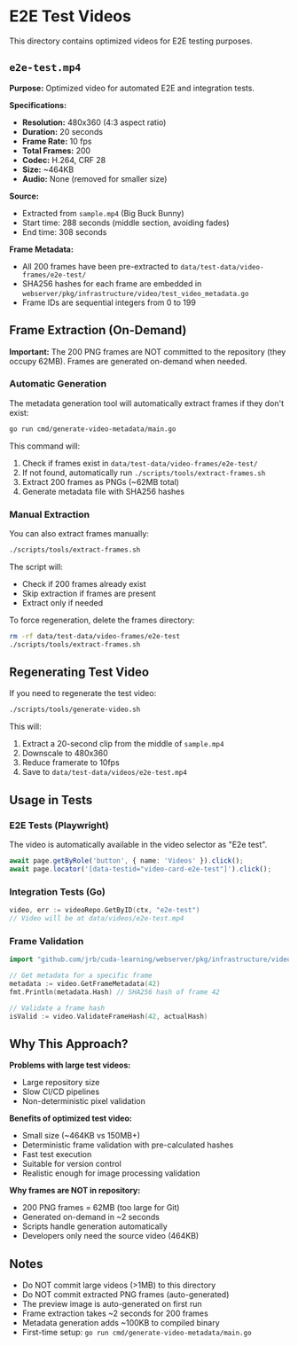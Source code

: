 # E2E Test Videos

This directory contains optimized videos for E2E testing purposes.

## `e2e-test.mp4`

**Purpose:** Optimized video for automated E2E and integration tests.

**Specifications:**
- **Resolution:** 480x360 (4:3 aspect ratio)
- **Duration:** 20 seconds
- **Frame Rate:** 10 fps
- **Total Frames:** 200
- **Codec:** H.264, CRF 28
- **Size:** ~464KB
- **Audio:** None (removed for smaller size)

**Source:**
- Extracted from `sample.mp4` (Big Buck Bunny)
- Start time: 288 seconds (middle section, avoiding fades)
- End time: 308 seconds

**Frame Metadata:**
- All 200 frames have been pre-extracted to `data/test-data/video-frames/e2e-test/`
- SHA256 hashes for each frame are embedded in `webserver/pkg/infrastructure/video/test_video_metadata.go`
- Frame IDs are sequential integers from 0 to 199

## Frame Extraction (On-Demand)

**Important:** The 200 PNG frames are NOT committed to the repository (they occupy 62MB).
Frames are generated on-demand when needed.

### Automatic Generation

The metadata generation tool will automatically extract frames if they don't exist:

```bash
go run cmd/generate-video-metadata/main.go
```

This command will:
1. Check if frames exist in `data/test-data/video-frames/e2e-test/`
2. If not found, automatically run `./scripts/tools/extract-frames.sh`
3. Extract 200 frames as PNGs (~62MB total)
4. Generate metadata file with SHA256 hashes

### Manual Extraction

You can also extract frames manually:

```bash
./scripts/tools/extract-frames.sh
```

The script will:
- Check if 200 frames already exist
- Skip extraction if frames are present
- Extract only if needed

To force regeneration, delete the frames directory:

```bash
rm -rf data/test-data/video-frames/e2e-test
./scripts/tools/extract-frames.sh
```

## Regenerating Test Video

If you need to regenerate the test video:

```bash
./scripts/tools/generate-video.sh
```

This will:
1. Extract a 20-second clip from the middle of `sample.mp4`
2. Downscale to 480x360
3. Reduce framerate to 10fps
4. Save to `data/test-data/videos/e2e-test.mp4`

## Usage in Tests

### E2E Tests (Playwright)
The video is automatically available in the video selector as "E2e test".

```typescript
await page.getByRole('button', { name: 'Videos' }).click();
await page.locator('[data-testid="video-card-e2e-test"]').click();
```

### Integration Tests (Go)
```go
video, err := videoRepo.GetByID(ctx, "e2e-test")
// Video will be at data/videos/e2e-test.mp4
```

### Frame Validation
```go
import "github.com/jrb/cuda-learning/webserver/pkg/infrastructure/video"

// Get metadata for a specific frame
metadata := video.GetFrameMetadata(42)
fmt.Println(metadata.Hash) // SHA256 hash of frame 42

// Validate a frame hash
isValid := video.ValidateFrameHash(42, actualHash)
```

## Why This Approach?

**Problems with large test videos:**
- Large repository size
- Slow CI/CD pipelines
- Non-deterministic pixel validation

**Benefits of optimized test video:**
- Small size (~464KB vs 150MB+)
- Deterministic frame validation with pre-calculated hashes
- Fast test execution
- Suitable for version control
- Realistic enough for image processing validation

**Why frames are NOT in repository:**
- 200 PNG frames = 62MB (too large for Git)
- Generated on-demand in ~2 seconds
- Scripts handle generation automatically
- Developers only need the source video (464KB)

## Notes

- Do NOT commit large videos (>1MB) to this directory
- Do NOT commit extracted PNG frames (auto-generated)
- The preview image is auto-generated on first run
- Frame extraction takes ~2 seconds for 200 frames
- Metadata generation adds ~100KB to compiled binary
- First-time setup: `go run cmd/generate-video-metadata/main.go`

